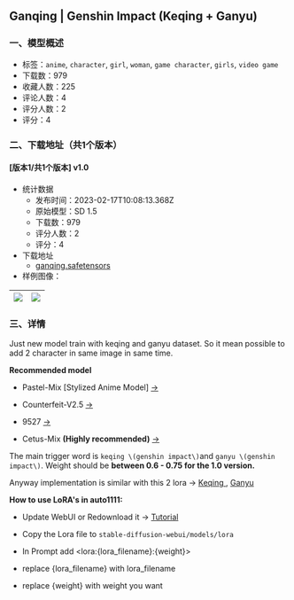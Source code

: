 ## Ganqing | Genshin Impact (Keqing + Ganyu)
### 一、模型概述

- 标签：`anime`, `character`, `girl`, `woman`, `game character`, `girls`, `video game`
- 下载数：979
- 收藏人数：225
- 评论人数：4
- 评分人数：2
- 评分：4

### 二、下载地址（共1个版本）

#### [版本1/共1个版本] v1.0

- 统计数据
  - 发布时间：2023-02-17T10:08:13.368Z
  - 原始模型：SD 1.5
  - 下载数：979
  - 评分人数：2
  - 评分：4
- 下载地址
  - [ganqing.safetensors](https://civitai.com/api/download/models/11636)
- 样例图像：

| <img src="https://image.civitai.com/xG1nkqKTMzGDvpLrqFT7WA/aad9f013-03f1-4902-84b3-bde6bdee9b00/width=450/111240.jpeg" /> | <img src="https://image.civitai.com/xG1nkqKTMzGDvpLrqFT7WA/ee40ebf9-5065-4038-fc48-fde2d2daa100/width=450/111244.jpeg" /> |
| ---- | ---- |


### 三、详情
<p>Just new model train with keqing and ganyu dataset. So it mean possible to add 2 character in same image in same time.</p><p></p><p><strong>Recommended model</strong></p><ul><li><p>Pastel-Mix [Stylized Anime Model] <a target="_blank" rel="ugc" href="https://civitai.com/models/5414/pastel-mix-stylized-anime-model">-&gt;</a></p></li><li><p>Counterfeit-V2.5  <a target="_blank" rel="ugc" href="https://civitai.com/models/4468/counterfeit-v25">-&gt;</a></p></li><li><p>9527 <a target="_blank" rel="ugc" href="https://civitai.com/models/6204/9527">-&gt;</a></p></li><li><p>Cetus-Mix <strong>(Highly recommended)</strong> <a target="_blank" rel="ugc" href="https://civitai.com/models/6755/cetus-mix">-&gt;</a></p></li></ul><p></p><p>The main trigger word is <code>keqing \(genshin impact\)</code>and <code>ganyu \(genshin impact\)</code>. Weight should be <strong>between 0.6 - 0.75 for the 1.0 version.</strong></p><p>Anyway implementation is similar with this 2 lora -&gt; <a target="_blank" rel="ugc" href="https://civitai.com/models/9393/keqing-or-genshin-impact">Keqing </a>, <a target="_blank" rel="ugc" href="https://civitai.com/models/9191/ganyu-or-genshin-impact">Ganyu</a></p><p></p><p><strong>How to use LoRA's in auto1111:</strong></p><ul><li><p>Update WebUI or Redownload it -&gt; <a target="_blank" rel="ugc" href="https://www.youtube.com/watch?v=mn8fMF10XN4&amp;t=31s">Tutorial</a></p></li><li><p>Copy the Lora file to <code>stable-diffusion-webui/models/lora</code></p></li><li><p>In Prompt add &lt;lora:{lora_filename}:{weight}&gt;</p></li><li><p>replace {lora_filename} with lora_filename</p></li><li><p>replace {weight} with weight you want</p></li></ul><p><br /></p>